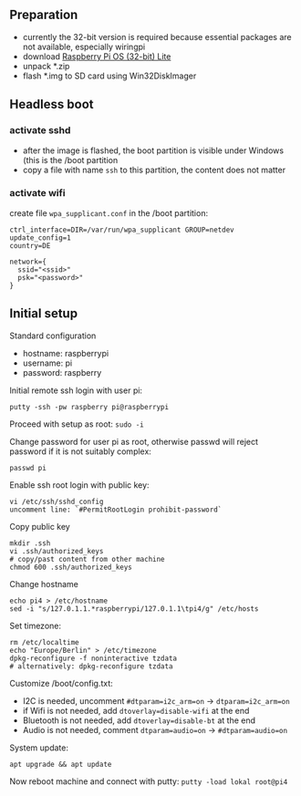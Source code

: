 ## Preparation
- currently the 32-bit version is required because essential packages are not available, especially wiringpi
- download [Raspberry Pi OS (32-bit) Lite](https://downloads.raspberrypi.org/raspios_lite_armhf_latest)
- unpack *.zip
- flash *.img to SD card using Win32DiskImager

## Headless boot
### activate sshd
- after the image is flashed, the boot partition is visible under Windows (this is the /boot partition
- copy a file with name `ssh` to this partition, the content does not matter

### activate wifi
create file `wpa_supplicant.conf` in the /boot partition:

    ctrl_interface=DIR=/var/run/wpa_supplicant GROUP=netdev
    update_config=1
    country=DE
    
    network={
      ssid="<ssid>"
      psk="<password>"
    }

## Initial setup

Standard configuration
- hostname: raspberrypi
- username: pi
- password: raspberry

Initial remote ssh login with user pi:

    putty -ssh -pw raspberry pi@raspberrypi

Proceed with setup as root: `sudo -i`

Change password for user pi as root, otherwise passwd will reject password if it is not suitably complex:

    passwd pi

Enable ssh root login with public key:

    vi /etc/ssh/sshd_config
    uncomment line: `#PermitRootLogin prohibit-password`

Copy public key

    mkdir .ssh
    vi .ssh/authorized_keys
    # copy/past content from other machine
    chmod 600 .ssh/authorized_keys

Change hostname

    echo pi4 > /etc/hostname
    sed -i "s/127.0.1.1.*raspberrypi/127.0.1.1\tpi4/g" /etc/hosts

Set timezone:

    rm /etc/localtime
    echo "Europe/Berlin" > /etc/timezone
    dpkg-reconfigure -f noninteractive tzdata
    # alternatively: dpkg-reconfigure tzdata

Customize /boot/config.txt:
- I2C is needed, uncomment `#dtparam=i2c_arm=on` &rarr; `dtparam=i2c_arm=on`
- if Wifi is not needed, add `dtoverlay=disable-wifi` at the end
- Bluetooth is not needed, add `dtoverlay=disable-bt` at the end
- Audio is not needed, comment `dtparam=audio=on` &rarr; `#dtparam=audio=on`

System update:

    apt upgrade && apt update

Now reboot machine and connect with putty: `putty -load lokal root@pi4`
